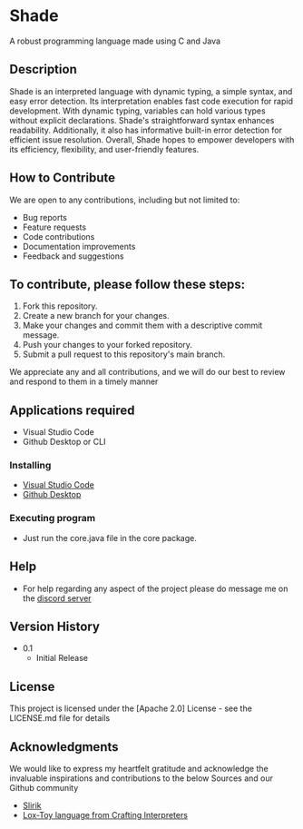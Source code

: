 # Shade

A robust programming language made using C and Java

## Description

Shade is an interpreted language with dynamic typing, a simple syntax, and easy error detection. Its interpretation enables fast code execution for rapid development. With dynamic typing, variables can hold various types without explicit declarations. Shade's straightforward syntax enhances readability. Additionally, it also has informative built-in error detection for efficient issue resolution. Overall, Shade hopes to empower developers with its efficiency, flexibility, and user-friendly features.

## How to Contribute
We are open to any contributions, including but not limited to:

<ul>
  <li>Bug reports</li>
  <li>Feature requests</li>
  <li>Code contributions</li>
  <li>Documentation improvements</li>
  <li>Feedback and suggestions</li>
</ul>

## To contribute, please follow these steps:

<ol>
  <li>Fork this repository.</li>
  <li>Create a new branch for your changes.</li>
  <li>Make your changes and commit them with a descriptive commit message.</li>
  <li>Push your changes to your forked repository.</li>
  <li>Submit a pull request to this repository's main branch.</li>
</ol>
We appreciate any and all contributions, and we will do our best to review and respond to them in a timely manner

## Applications required
* Visual Studio Code
* Github Desktop or CLI

### Installing

* [Visual Studio Code](https://code.visualstudio.com/download)
* [Github Desktop](https://desktop.github.com/)

### Executing program
* Just run the core.java file in the core package.

## Help
* For help regarding any aspect of the project please do message me on the [discord server](https://discord.gg/EYvU7vxxZD)

## Version History
* 0.1
    * Initial Release

## License

This project is licensed under the [Apache 2.0] License - see the LICENSE.md file for details

## Acknowledgments

We would like to express my heartfelt gratitude and acknowledge the invaluable inspirations and contributions to the below Sources and our Github community
* [Slirik](https://github.com/MrMystery10-del/Slirik)
* [Lox-Toy language from Crafting Interpreters](https://github.com/munificent/craftinginterpreters)
